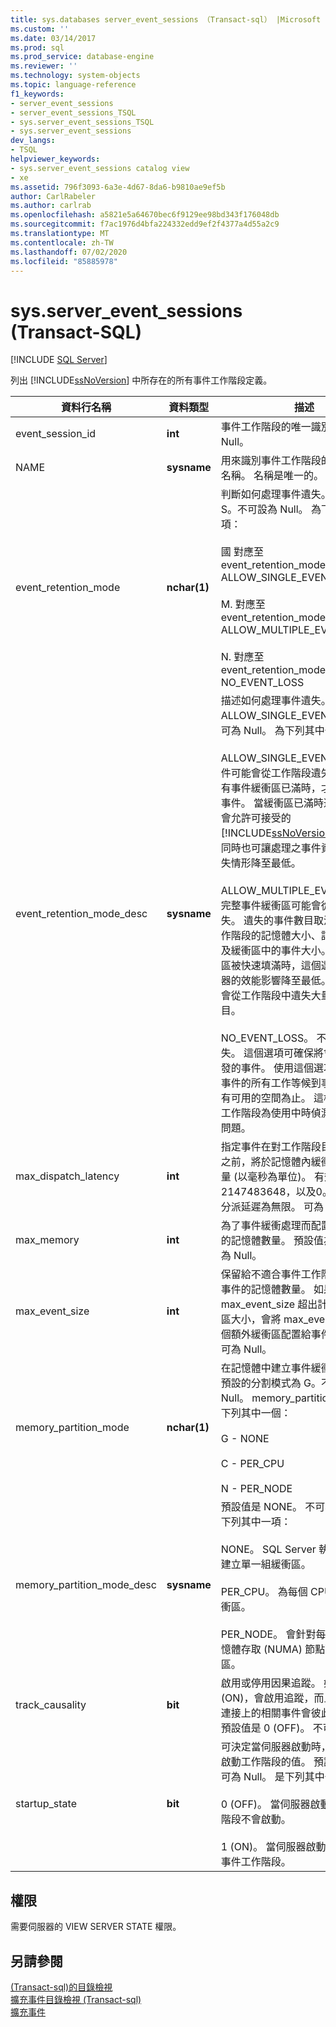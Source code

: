 ```yaml
---
title: sys.databases server_event_sessions （Transact-sql） |Microsoft Docs
ms.custom: ''
ms.date: 03/14/2017
ms.prod: sql
ms.prod_service: database-engine
ms.reviewer: ''
ms.technology: system-objects
ms.topic: language-reference
f1_keywords:
- server_event_sessions
- server_event_sessions_TSQL
- sys.server_event_sessions_TSQL
- sys.server_event_sessions
dev_langs:
- TSQL
helpviewer_keywords:
- sys.server_event_sessions catalog view
- xe
ms.assetid: 796f3093-6a3e-4d67-8da6-b9810ae9ef5b
author: CarlRabeler
ms.author: carlrab
ms.openlocfilehash: a5821e5a64670bec6f9129ee98bd343f176048db
ms.sourcegitcommit: f7ac1976d4bfa224332edd9ef2f4377a4d55a2c9
ms.translationtype: MT
ms.contentlocale: zh-TW
ms.lasthandoff: 07/02/2020
ms.locfileid: "85885978"
---
```

# <a name="sysserver_event_sessions-transact-sql"></a>sys.server_event_sessions (Transact-SQL)
[!INCLUDE [SQL Server](../../includes/applies-to-version/sqlserver.md)]

  列出 [!INCLUDE[ssNoVersion](../../includes/ssnoversion-md.md)] 中所存在的所有事件工作階段定義。  
  
|資料行名稱|資料類型|描述|  
|-----------------|---------------|-----------------|  
|event_session_id|**int**|事件工作階段的唯一識別碼。 不可為 Null。|  
|NAME|**sysname**|用來識別事件工作階段的使用者定義名稱。 名稱是唯一的。 不可為 Null。|  
|event_retention_mode|**nchar(1)**|判斷如何處理事件遺失。 預設值為 S。不可設為 Null。 為下列其中一項：<br /><br /> 國 對應至 event_retention_mode_desc = ALLOW_SINGLE_EVENT_LOSS<br /><br /> M. 對應至 event_retention_mode_desc = ALLOW_MULTIPLE_EVENT_LOSS<br /><br /> N. 對應至 event_retention_mode_desc = NO_EVENT_LOSS|  
|event_retention_mode_desc|**sysname**|描述如何處理事件遺失。 預設值為 ALLOW_SINGLE_EVENT_LOSS。 不可為 Null。 為下列其中一項：<br /><br /> ALLOW_SINGLE_EVENT_LOSS。 事件可能會從工作階段遺失。 只有當所有事件緩衝區已滿時，才會卸除單一事件。 當緩衝區已滿時遺失單一事件會允許可接受的 [!INCLUDE[ssNoVersion](../../includes/ssnoversion-md.md)] 效能特性，同時也可讓處理之事件資料流中的遺失情形降至最低。<br /><br /> ALLOW_MULTIPLE_EVENT_LOSS。 完整事件緩衝區可能會從工作階段遺失。 遺失的事件數目取決於配置給工作階段的記憶體大小、記憶體的分割及緩衝區中的事件大小。 當事件緩衝區被快速填滿時，這個選項可對伺服器的效能影響降至最低。 但是，可能會從工作階段中遺失大量的事件數目。<br /><br /> NO_EVENT_LOSS。 不允許事件遺失。 這個選項可確保將會保留所有引發的事件。 使用這個選項可強制引發事件的所有工作等候到事件緩衝區中有可用的空間為止。 這樣可以在事件工作階段為使用中時偵測效能降低的問題。|  
|max_dispatch_latency|**int**|指定事件在對工作階段目標提供服務之前，將於記憶體內緩衝處理的時間量 (以毫秒為單位)。 有效值為0到2147483648，以及0。 值為0表示分派延遲為無限。 可為 Null。|  
|max_memory|**int**|為了事件緩衝處理而配置給工作階段的記憶體數量。 預設值為 4 MB。 可為 Null。|  
|max_event_size|**int**|保留給不適合事件工作階段緩衝區之事件的記憶體數量。 如果 max_event_size 超出計算而來的緩衝區大小，會將 max_event_size 的兩個額外緩衝區配置給事件工作階段。 可為 Null。|  
|memory_partition_mode|**nchar(1)**|在記憶體中建立事件緩衝區的位置。 預設的分割模式為 G。不可設為 Null。 memory_partition_mode 是下列其中一個：<br /><br /> G - NONE<br /><br /> C - PER_CPU<br /><br /> N - PER_NODE|  
|memory_partition_mode_desc|**sysname**|預設值是 NONE。 不可為 Null。 為下列其中一項：<br /><br /> NONE。 SQL Server 執行個體內會建立單一組緩衝區。<br /><br /> PER_CPU。 為每個 CPU 建立一組緩衝區。<br /><br /> PER_NODE。 會針對每一個非統一記憶體存取 (NUMA) 節點建立一組緩衝區。|  
|track_causality|**bit**|啟用或停用因果追蹤。 如果設定為 1 (ON)，會啟用追蹤，而且不同伺服器連接上的相關事件會彼此相互關聯。 預設值是 0 (OFF)。 不可為 Null。|  
|startup_state|**bit**|可決定當伺服器啟動時，是否要自動啟動工作階段的值。 預設值是 0。 不可為 Null。 是下列其中一項：<br /><br /> 0 (OFF)。 當伺服器啟動時，此工作階段不會啟動。<br /><br /> 1 (ON)。 當伺服器啟動時，會啟動此事件工作階段。|  
  
## <a name="permissions"></a>權限  
 需要伺服器的 VIEW SERVER STATE 權限。  
  
## <a name="see-also"></a>另請參閱  
 [&#40;Transact-sql&#41;的目錄檢視](../../relational-databases/system-catalog-views/catalog-views-transact-sql.md)   
 [擴充事件目錄檢視 &#40;Transact-sql&#41;](../../relational-databases/system-catalog-views/extended-events-catalog-views-transact-sql.md)   
 [擴充事件](../../relational-databases/extended-events/extended-events.md)  
  
  
